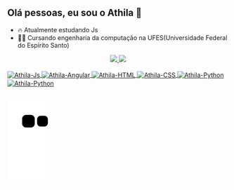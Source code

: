 ## Olá pessoas, eu sou o Athila 👋

- 🔥 Atualmente estudando Js
- 👨‍🎓 Cursando engenharia da computação na UFES(Universidade Federal do Espírito Santo)

<div align="center">
  <a href="https://github.com/AthilaArchanji">
  <img height="180em" src="https://github-readme-stats.vercel.app/api?username=AthilaArchanji&show_icons=true&theme=radical&include_all_commits=true&count_private=true"/>
  <img height="180em" src="https://github-readme-stats.vercel.app/api/top-langs/?username=AthilaArchanji&layout=compact&langs_count=7&theme=radical"/>
</div>
<div style="display: inline_block"><br>
  <img align="center" alt="Athila-Js" height="30" width="40" src="https://cdn.jsdelivr.net/gh/devicons/devicon/icons/javascript/javascript-plain.svg" />
  <img align="center" alt="Athila-Angular" height="30" width="40" src="https://cdn.jsdelivr.net/gh/devicons/devicon/icons/angularjs/angularjs-plain.svg" />
  <img align="center" alt="Athila-HTML" height="30" width="40" src="https://cdn.jsdelivr.net/gh/devicons/devicon/icons/html5/html5-plain.svg" />
  <img align="center" alt="Athila-CSS" height="30" width="40" src="https://cdn.jsdelivr.net/gh/devicons/devicon/icons/css3/css3-plain.svg" />
  <img align="center" alt="Athila-Python" height="30" width="40" src="https://cdn.jsdelivr.net/gh/devicons/devicon/icons/c/c-plain.svg" />
  <img align="center" alt="Athila-Python" height="30" width="40" src="https://cdn.jsdelivr.net/gh/devicons/devicon/icons/python/python-plain.svg" 
</div>
  
  ##
  
<div> 

  ![Snake animation](https://github.com/AthilaArchanji/AthilaArchanji/blob/output/github-contribution-grid-snake.svg)
 
</div>
